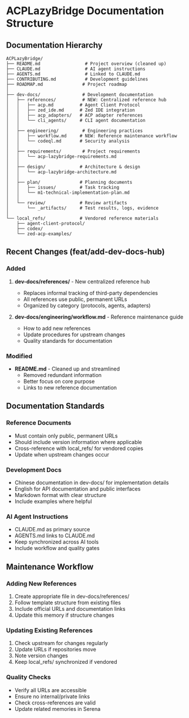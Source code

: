 # ACPLazyBridge Documentation Structure

## Documentation Hierarchy
```
ACPLazyBridge/
├── README.md                 # Project overview (cleaned up)
├── CLAUDE.md                 # AI agent instructions
├── AGENTS.md                 # Linked to CLAUDE.md
├── CONTRIBUTING.md           # Development guidelines
├── ROADMAP.md               # Project roadmap
│
├── dev-docs/                # Development documentation
│   ├── references/          # NEW: Centralized reference hub
│   │   ├── acp.md          # Agent Client Protocol
│   │   ├── zed_ide.md      # Zed IDE integration
│   │   ├── acp_adapters/   # ACP adapter references
│   │   └── cli_agents/     # CLI agent documentation
│   │
│   ├── engineering/         # Engineering practices
│   │   ├── workflow.md     # NEW: Reference maintenance workflow
│   │   └── codeql.md       # Security analysis
│   │
│   ├── requirements/        # Project requirements
│   │   └── acp-lazybridge-requirements.md
│   │
│   ├── design/             # Architecture & design
│   │   └── acp-lazybridge-architecture.md
│   │
│   ├── plan/               # Planning documents
│   │   ├── issues/         # Task tracking
│   │   └── m1-technical-implementation-plan.md
│   │
│   └── review/             # Review artifacts
│       └── _artifacts/     # Test results, logs, evidence
│
└── local_refs/             # Vendored reference materials
    ├── agent-client-protocol/
    ├── codex/
    └── zed-acp-examples/
```

## Recent Changes (feat/add-dev-docs-hub)

### Added
1. **dev-docs/references/** - New centralized reference hub
   - Replaces informal tracking of third-party dependencies
   - All references use public, permanent URLs
   - Organized by category (protocols, agents, adapters)

2. **dev-docs/engineering/workflow.md** - Reference maintenance guide
   - How to add new references
   - Update procedures for upstream changes
   - Quality standards for documentation

### Modified
- **README.md** - Cleaned up and streamlined
  - Removed redundant information
  - Better focus on core purpose
  - Links to new reference documentation

## Documentation Standards

### Reference Documents
- Must contain only public, permanent URLs
- Should include version information where applicable
- Cross-reference with local_refs/ for vendored copies
- Update when upstream changes occur

### Development Docs
- Chinese documentation in dev-docs/ for implementation details
- English for API documentation and public interfaces
- Markdown format with clear structure
- Include examples where helpful

### AI Agent Instructions
- CLAUDE.md as primary source
- AGENTS.md links to CLAUDE.md
- Keep synchronized across AI tools
- Include workflow and quality gates

## Maintenance Workflow

### Adding New References
1. Create appropriate file in dev-docs/references/
2. Follow template structure from existing files
3. Include official URLs and documentation links
4. Update this memory if structure changes

### Updating Existing References
1. Check upstream for changes regularly
2. Update URLs if repositories move
3. Note version changes
4. Keep local_refs/ synchronized if vendored

### Quality Checks
- Verify all URLs are accessible
- Ensure no internal/private links
- Check cross-references are valid
- Update related memories in Serena
